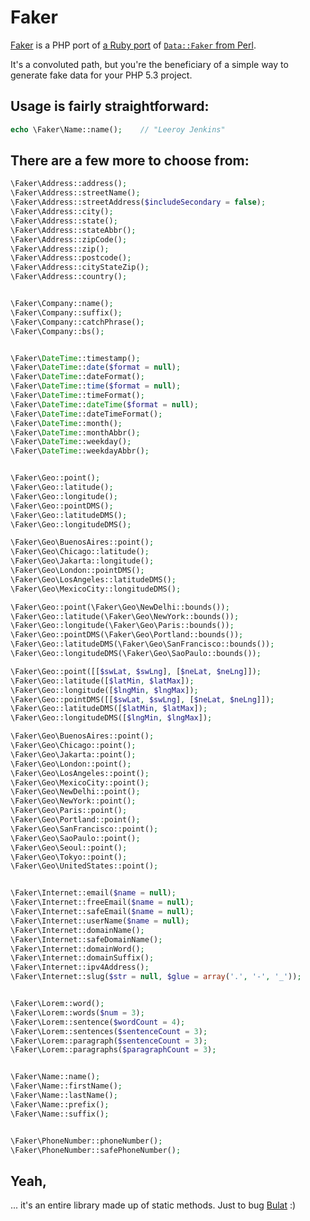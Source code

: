 Faker
=====

[Faker][php] is a PHP port of [a Ruby port][ruby] of [`Data::Faker` from Perl][perl].

It's a convoluted path, but you're the beneficiary of a simple way to generate fake
data for your PHP 5.3 project.


Usage is fairly straightforward:
--------------------------------

```php
echo \Faker\Name::name();    // "Leeroy Jenkins"
```


There are a few more to choose from:
------------------------------------

```php
\Faker\Address::address();
\Faker\Address::streetName();
\Faker\Address::streetAddress($includeSecondary = false);
\Faker\Address::city();
\Faker\Address::state();
\Faker\Address::stateAbbr();
\Faker\Address::zipCode();
\Faker\Address::zip();
\Faker\Address::postcode();
\Faker\Address::cityStateZip();
\Faker\Address::country();


\Faker\Company::name();
\Faker\Company::suffix();
\Faker\Company::catchPhrase();
\Faker\Company::bs();


\Faker\DateTime::timestamp();
\Faker\DateTime::date($format = null);
\Faker\DateTime::dateFormat();
\Faker\DateTime::time($format = null);
\Faker\DateTime::timeFormat();
\Faker\DateTime::dateTime($format = null);
\Faker\DateTime::dateTimeFormat();
\Faker\DateTime::month();
\Faker\DateTime::monthAbbr();
\Faker\DateTime::weekday();
\Faker\DateTime::weekdayAbbr();


\Faker\Geo::point();
\Faker\Geo::latitude();
\Faker\Geo::longitude();
\Faker\Geo::pointDMS();
\Faker\Geo::latitudeDMS();
\Faker\Geo::longitudeDMS();

\Faker\Geo\BuenosAires::point();
\Faker\Geo\Chicago::latitude();
\Faker\Geo\Jakarta::longitude();
\Faker\Geo\London::pointDMS();
\Faker\Geo\LosAngeles::latitudeDMS();
\Faker\Geo\MexicoCity::longitudeDMS();

\Faker\Geo::point(\Faker\Geo\NewDelhi::bounds());
\Faker\Geo::latitude(\Faker\Geo\NewYork::bounds());
\Faker\Geo::longitude(\Faker\Geo\Paris::bounds());
\Faker\Geo::pointDMS(\Faker\Geo\Portland::bounds());
\Faker\Geo::latitudeDMS(\Faker\Geo\SanFrancisco::bounds());
\Faker\Geo::longitudeDMS(\Faker\Geo\SaoPaulo::bounds());

\Faker\Geo::point([[$swLat, $swLng], [$neLat, $neLng]]);
\Faker\Geo::latitude([$latMin, $latMax]);
\Faker\Geo::longitude([$lngMin, $lngMax]);
\Faker\Geo::pointDMS([[$swLat, $swLng], [$neLat, $neLng]]);
\Faker\Geo::latitudeDMS([$latMin, $latMax]);
\Faker\Geo::longitudeDMS([$lngMin, $lngMax]);

\Faker\Geo\BuenosAires::point();
\Faker\Geo\Chicago::point();
\Faker\Geo\Jakarta::point();
\Faker\Geo\London::point();
\Faker\Geo\LosAngeles::point();
\Faker\Geo\MexicoCity::point();
\Faker\Geo\NewDelhi::point();
\Faker\Geo\NewYork::point();
\Faker\Geo\Paris::point();
\Faker\Geo\Portland::point();
\Faker\Geo\SanFrancisco::point();
\Faker\Geo\SaoPaulo::point();
\Faker\Geo\Seoul::point();
\Faker\Geo\Tokyo::point();
\Faker\Geo\UnitedStates::point();


\Faker\Internet::email($name = null);
\Faker\Internet::freeEmail($name = null);
\Faker\Internet::safeEmail($name = null);
\Faker\Internet::userName($name = null);
\Faker\Internet::domainName();
\Faker\Internet::safeDomainName();
\Faker\Internet::domainWord();
\Faker\Internet::domainSuffix();
\Faker\Internet::ipv4Address();
\Faker\Internet::slug($str = null, $glue = array('.', '-', '_'));


\Faker\Lorem::word();
\Faker\Lorem::words($num = 3);
\Faker\Lorem::sentence($wordCount = 4);
\Faker\Lorem::sentences($sentenceCount = 3);
\Faker\Lorem::paragraph($sentenceCount = 3);
\Faker\Lorem::paragraphs($paragraphCount = 3);


\Faker\Name::name();
\Faker\Name::firstName();
\Faker\Name::lastName();
\Faker\Name::prefix();
\Faker\Name::suffix();


\Faker\PhoneNumber::phoneNumber();
\Faker\PhoneNumber::safePhoneNumber();
```


Yeah,
-----

... it's an entire library made up of static methods. Just to bug [Bulat][bulat] :)


 [php]:   http://github.com/bobthecow/Faker
 [ruby]:  http://faker.rubyforge.org/
 [perl]:  http://search.cpan.org/~jasonk/Data-Faker-0.07/lib/Data/Faker.pm
 [bulat]: http://github.com/avalanche123